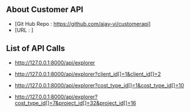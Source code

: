 ## About Customer API

- [Git Hub Repo : https://github.com/ajay-vi/customerapi]
- [URL : ]

## List of API Calls 
- http://127.0.0.1:8000/api/explorer

- http://127.0.0.1:8000/api/explorer?client_id[]=1&client_id[]=2

- http://127.0.0.1:8000/api/explorer?cost_type_id[]=1&cost_type_id[]=10

- http://127.0.0.1:8000/api/explorer?cost_type_id[]=7&project_id[]=32&project_id[]=16

